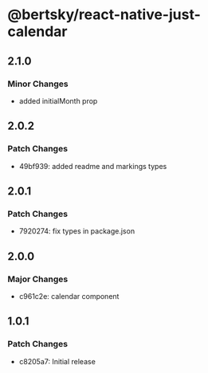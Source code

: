 # @bertsky/react-native-just-calendar

## 2.1.0

### Minor Changes

- added initialMonth prop

## 2.0.2

### Patch Changes

- 49bf939: added readme and markings types

## 2.0.1

### Patch Changes

- 7920274: fix types in package.json

## 2.0.0

### Major Changes

- c961c2e: calendar component

## 1.0.1

### Patch Changes

- c8205a7: Initial release
